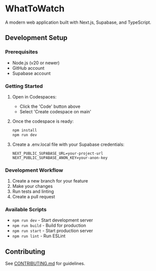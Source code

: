 # WhatToWatch

A modern web application built with Next.js, Supabase, and TypeScript.

## Development Setup

### Prerequisites

- Node.js (v20 or newer)
- GitHub account
- Supabase account

### Getting Started

1. Open in Codespaces:
   - Click the 'Code' button above
   - Select 'Create codespace on main'

2. Once the codespace is ready:
   ```bash
   npm install
   npm run dev
   ```

3. Create a .env.local file with your Supabase credentials:
   ```
   NEXT_PUBLIC_SUPABASE_URL=your-project-url
   NEXT_PUBLIC_SUPABASE_ANON_KEY=your-anon-key
   ```

### Development Workflow

1. Create a new branch for your feature
2. Make your changes
3. Run tests and linting
4. Create a pull request

### Available Scripts

- `npm run dev` - Start development server
- `npm run build` - Build for production
- `npm run start` - Start production server
- `npm run lint` - Run ESLint

## Contributing

See [CONTRIBUTING.md](CONTRIBUTING.md) for guidelines.
